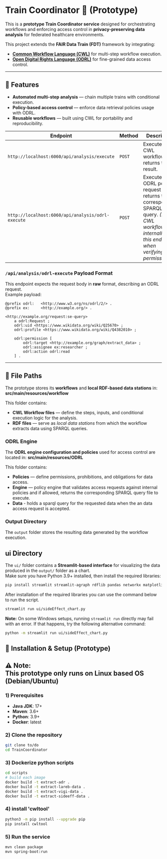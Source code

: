 # Train Coordinator 🚆 (Prototype)

This is a **prototype Train Coordinator service** designed for orchestrating workflows and enforcing access control in **privacy-preserving data analysis** for federated healthcare environments.  

This project extends the **FAIR Data Train (FDT)** framework by integrating:  
- [**Common Workflow Language (CWL)**](https://www.commonwl.org/user_guide/introduction/quick-start.html) for multi-step workflow execution.  
- [**Open Digital Rights Language (ODRL)**](https://www.w3.org/TR/odrl-model/) for fine-grained data access control.  

---

## 📌 Features

- **Automated multi-step analysis** — chain multiple trains with conditional execution.  
- **Policy-based access control** — enforce data retrieval policies usage with ODRL.  
- **Reusable workflows** — built using CWL for portability and reproducibility.



| Endpoint                                          | Method | Description                                                                                                                                                         |
| ------------------------------------------------- | ------ | ------------------------------------------------------------------------------------------------------------------------------------------------------------------- |
| `http://localhost:6060/api/analysis/execute`      | `POST` | Executes a CWL workflow and returns the result.                                                                                                                     |
| `http://localhost:6060/api/analysis/odrl-execute` | `POST` | Executes an ODRL policy request and returns the corresponding SPARQL query. *(Note: CWL workflows internally call this endpoint when verifying train permissions.)* |

### `/api/analysis/odrl-execute` Payload Format

This endpoint expects the request body in **raw** format, describing an ODRL request.  
Example payload:

```turtle
@prefix odrl:   <http://www.w3.org/ns/odrl/2/> .
@prefix ex:     <http://example.org/> .

<http://example.org/request:se-query>
    a odrl:Request ;
    odrl:uid <https://www.wikidata.org/wiki/Q25670> ;
    odrl:profile <https://www.wikidata.org/wiki/Q4382010> ;

    odrl:permission [
        odrl:target <http://example.org/graph/extract_data> ;
        odrl:assignee ex:researcher ;
        odrl:action odrl:read
    ] .

```
---

## 📂 File Paths

The prototype stores its **workflows** and **local RDF-based data stations** in: **src/main/resources/workflow**

This folder contains:  
- **CWL Workflow files** — define the steps, inputs, and conditional execution logic for the analysis.  
- **RDF files** — serve as *local data stations* from which the workflow extracts data using SPARQL queries.  

### **ODRL Engine**
The **ODRL engine configuration and policies** used for access control are located in: **src/main/resources/ODRL**

This folder contains:
- **Policies** — define permissions, prohibitions, and obligations for data access.  
- **Engine** — policy engine that validates access requests against internal policies and if allowed, returns the corresponding SPARQL query file to execute.
- **Data** - holds a sparql query for the requested data when the an data access request is accepted.

### Output Directory
The `output` folder stores the resulting data generated by the workflow execution.

## ui Directory
The `ui/` folder contains a **Streamlit-based interface** for visualizing the data produced in the `output/` folder as a chart.  
Make sure you have Python 3.9+ installed, then install the required libraries:
```bash
pip install streamlit streamlit-agraph rdflib pandas networkx matplotlib
```
After installation of the required libraries you can use the command below to run the script.
```bash
streamlit run ui/sideEffect_chart.py
```
**Note:** 
On some Windows setups, running `streamlit run` directly may fail with an error.
If that happens, try the following alternative command:

```bash
python -m streamlit run ui/sideEffect_chart.py
```

## 🧩 Installation & Setup (Prototype)

⚠ **Note:**  
This prototype **only runs on Linux** based OS (Debian/Ubuntu)
---

### 1) Prerequisites
- **Java JDK**: 17+
- **Maven**: 3.6+
- **Python**: 3.9+
- **Docker**: latest

### 2) Clone the repository
```bash
git clone to/do
cd TrainCoordinator
```
### 3) Dockerize python scripts
```bash
cd scripts
# build each image
docker build -t extract-adr .           
docker build -t extract-lareb-data .    
docker build -t extract-vigi-data .     
docker build -t extract-sideeff-data . 
```
### 4) install 'cwltool'
```bash
python3 -m pip install --upgrade pip
pip install cwltool
```
### 5) Run the service
```bash
mvn clean package
mvn spring-boot:run
```
